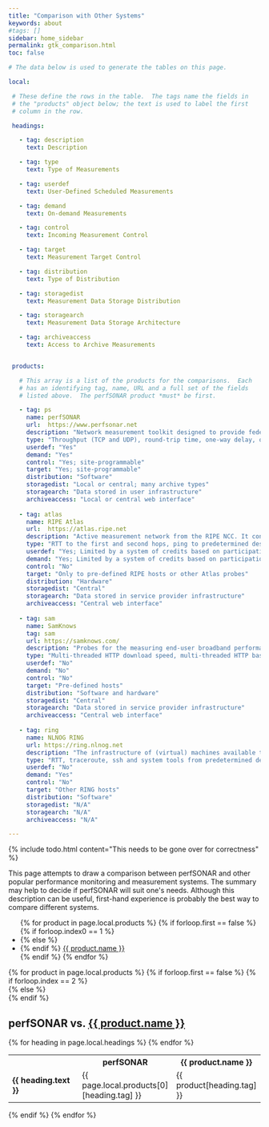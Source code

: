 ```yaml
---
title: "Comparison with Other Systems"
keywords: about
#tags: []
sidebar: home_sidebar
permalink: gtk_comparison.html
toc: false

# The data below is used to generate the tables on this page.

local:

 # These define the rows in the table.  The tags name the fields in
 # the "products" object below; the text is used to label the first
 # column in the row.

 headings:

   - tag: description
     text: Description

   - tag: type
     text: Type of Measurements

   - tag: userdef
     text: User-Defined Scheduled Measurements

   - tag: demand
     text: On-demand Measurements

   - tag: control
     text: Incoming Measurement Control

   - tag: target
     text: Measurement Target Control

   - tag: distribution
     text: Type of Distribution

   - tag: storagedist
     text: Measurement Data Storage Distribution

   - tag: storagearch
     text: Measurement Data Storage Architecture

   - tag: archiveaccess
     text: Access to Archive Measurements


 products:

   # This array is a list of the products for the comparisons.  Each
   # has an identifying tag, name, URL and a full set of the fields
   # listed above.  The perfSONAR product *must* be first.

   - tag: ps
     name: perfSONAR
     url:  https://www.perfsonar.net
     description: "Network measurement toolkit designed to provide federated coverage of network paths. It provides an interface that allows for the scheduling of measurements, storage of data and generate visualizations."
     type: "Throughput (TCP and UDP), round-trip time, one-way delay, one-way packet loss, network path"
     userdef: "Yes"
     demand: "Yes"
     control: "Yes; site-programmable"
     target: "Yes; site-programmable"
     distribution: "Software"
     storagedist: "Local or central; many archive types"
     storagearch: "Data stored in user infrastructure"
     archiveaccess: "Local or central web interface"
  
   - tag: atlas
     name: RIPE Atlas
     url:  https://atlas.ripe.net
     description: "Active measurement network from the RIPE NCC. It consists of measurement probes that run measurements in the RIPE Atlas system and report results to the central data collection components."
     type: "RTT to the first and second hops, ping to predetermined destinations, traceroute to predetermined destinations, DNS queries to root DNS servers, SSL queries to predetermined destinations."
     userdef: "Yes; Limited by a system of credits based on participation"
     demand: "Yes; Limited by a system of credits based on participation"
     control: "No"
     target: "Only to pre-defined RIPE hosts or other Atlas probes"
     distribution: "Hardware"
     storagedist: "Central"
     storagearch: "Data stored in service provider infrastructure"
     archiveaccess: "Central web interface"
  
   - tag: sam
     name: SamKnows
     tag: sam
     url: https://samknows.com/
     description: "Probes for the measuring end-user broadband performance (fixed-line and mobile). They execute a series of software tests over their broadband connection they are connected to. The results of these tests are reported securely up to hosted backend infrastructure."
     type: "Multi-threaded HTTP download speed, multi-threaded HTTP based upload speed, availability of the connection, jitter, latency (ICMP and UDP), packet loss (ICMP and UDP), DNS query resolution time, DNS query failure rate, web page loading time, web page loading failure rate, Video streaming performance."
     userdef: "No"
     demand: "No"
     control: "No"
     target: "Pre-defined hosts"
     distribution: "Software and hardware"
     storagedist: "Central"
     storagearch: "Data stored in service provider infrastructure"
     archiveaccess: "Central web interface"
  
   - tag: ring
     name: NLNOG RING
     url: https://ring.nlnog.net
     description: "The infrastructure of (virtual) machines available to its participants.  It offers ssh access to all servers which are part of the project to run custom scripts executing commands on all or a subset of the servers.  These scripts run from own machine or from one of other nodes."
     type: "RTT, traceroute, ssh and system tools from predetermined destinations to any other host."
     userdef: "No"
     demand: "Yes"
     control: "No"
     target: "Other RING hosts"
     distribution: "Software"
     storagedist: "N/A"
     storagearch: "N/A"
     archiveaccess: "N/A"

---
```


{% include todo.html content="This needs to be gone over for correctness" %}

This page attempts to draw a comparison between perfSONAR and other
popular performance monitoring and measurement systems.  The summary
may help to decide if perfSONAR will suit one's needs. Although this
description can be useful, first-hand experience is probably the best
way to compare different systems.

<ul id="profileTabs" class="nav nav-tabs">
{% for product in page.local.products %}
  {% if forloop.first == false %}
    {% if forloop.index0 == 1 %}
      <li class="active">
    {% else %}
      <li>
    {% endif %}
    <a href="#{{ product.tag }}" data-toggle="tab">{{ product.name }}</a></li>
  {% endif %}
{% endfor %}
</ul>

<div class="tab-content">
  {% for product in page.local.products %}
    {% if forloop.first == false %}
      {% if forloop.index == 2 %}
        <div role="tabpanel" class="tab-pane active" id="{{ product.tag }}">
      {% else %}
        <div role="tabpanel" class="tab-pane" id="{{ product.tag }}">
      {% endif %}
          <h2>perfSONAR vs. <a href="{{ product.url }}" target="_new">{{ product.name }}</a></h2>
          <table>
            <tr>
	      <th width="30%">&nbsp;</th>
	      <th width="35%">perfSONAR</th>
	      <th width="35%">{{ product.name }}</th>
            </tr>
            {% for heading in page.local.headings %}
	      <tr>
	        <td><b>{{ heading.text }}</b></td>
		<td>{{ page.local.products[0][heading.tag] }}</td>
		<td>{{ product[heading.tag] }}</td>
              </tr>
	    {% endfor %}
          </table>
        </div>
    {% endif %}
  {% endfor %}
</div>
